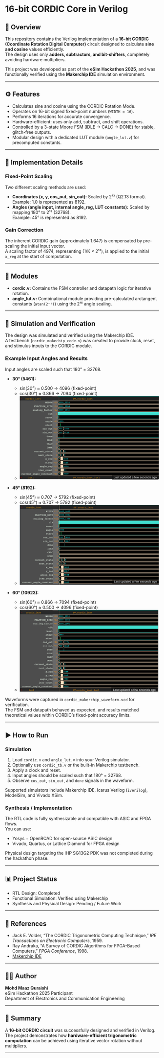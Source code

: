 # 16-bit CORDIC Core in Verilog

## 🧭 Overview
This repository contains the Verilog implementation of a **16-bit CORDIC (Coordinate Rotation Digital Computer)** circuit designed to calculate **sine and cosine** values efficiently.  
The design uses only **adders, subtractors, and bit-shifters**, completely avoiding hardware multipliers.

This project was developed as part of the **eSim Hackathon 2025**, and was functionally verified using the **Makerchip IDE** simulation environment.

---

## ⚙️ Features

- Calculates sine and cosine using the CORDIC Rotation Mode.  
- Operates on 16-bit signed fixed-point numbers (`WIDTH = 16`).  
- Performs 16 iterations for accurate convergence.  
- Hardware-efficient: uses only add, subtract, and shift operations.  
- Controlled by a 3-state Moore FSM (IDLE → CALC → DONE) for stable, glitch-free outputs.  
- Modular design with a dedicated LUT module (`angle_lut.v`) for precomputed constants.

---

## 🧩 Implementation Details

### Fixed-Point Scaling
Two different scaling methods are used:

- **Coordinates (x, y, cos_out, sin_out):** Scaled by 2¹³ (Q2.13 format).  
  Example: 1.0 is represented as 8192.  
- **Angles (angle input, internal angle_reg, LUT constants):** Scaled by mapping 180° to 2¹⁵ (32768).  
  Example: 45° is represented as 8192.

### Gain Correction
The inherent CORDIC gain (approximately 1.647) is compensated by pre-scaling the initial input vector.  
A scaling factor of 4974, representing (1/K × 2¹³), is applied to the initial `x_reg` at the start of computation.

---

## 📂 Modules

- **cordic.v:** Contains the FSM controller and datapath logic for iterative rotation.  
- **angle_lut.v:** Combinational module providing pre-calculated arctangent constants (`atan(2⁻ⁱ)`) using the 2¹⁵ angle scaling.

---

## 🧪 Simulation and Verification

The design was simulated and verified using the Makerchip IDE.  
A testbench (`cordic_makechip_code.v`) was created to provide clock, reset, and stimulus inputs to the CORDIC module.

### Example Input Angles and Results

Input angles are scaled such that 180° = 32768.

- **30° (5461):**  
  - sin(30°) ≈ 0.500 → 4096 (fixed-point)  
  - cos(30°) ≈ 0.866 → 7094 (fixed-point)
  - ![30](https://raw.githubusercontent.com/NavyStudent2893/16-bit-CORDIC-Circuit/refs/heads/main/30.png)


- **45° (8192):**  
  - sin(45°) ≈ 0.707 → 5792 (fixed-point)  
  - cos(45°) ≈ 0.707 → 5792 (fixed-point)
  - ![45](https://raw.githubusercontent.com/NavyStudent2893/16-bit-CORDIC-Circuit/refs/heads/main/45.png)

- **60° (10923):**  
  - sin(60°) ≈ 0.866 → 7094 (fixed-point)  
  - cos(60°) ≈ 0.500 → 4096 (fixed-point)
  - ![60](https://raw.githubusercontent.com/NavyStudent2893/16-bit-CORDIC-Circuit/refs/heads/main/60.png)

Waveforms were captured in `cordic_makerchip_waveform.vcd` for verification.  
The FSM and datapath behaved as expected, and results matched theoretical values within CORDIC’s fixed-point accuracy limits.


---

## ▶️ How to Run

### Simulation
1. Load `cordic.v` and `angle_lut.v` into your Verilog simulator.  
2. Optionally use `cordic_tb.v` or the built-in Makerchip testbench.  
3. Apply a clock and reset.  
4. Input angles should be scaled such that 180° = 32768.  
5. Observe `cos_out`, `sin_out`, and `done` signals in the waveform.

Supported simulators include Makerchip IDE, Icarus Verilog (`iverilog`), ModelSim, and Vivado XSim.

### Synthesis / Implementation
The RTL code is fully synthesizable and compatible with ASIC and FPGA flows.  
You can use:
- Yosys + OpenROAD for open-source ASIC design  
- Vivado, Quartus, or Lattice Diamond for FPGA design

Physical design targeting the IHP SG13G2 PDK was not completed during the hackathon phase.

---

## 📊 Project Status

- RTL Design: Completed  
- Functional Simulation: Verified using Makerchip  
- Synthesis and Physical Design: Pending / Future Work  

---

## 📘 References

- Jack E. Volder, “The CORDIC Trigonometric Computing Technique,” *IRE Transactions on Electronic Computers*, 1959.  
- Ray Andraka, “A Survey of CORDIC Algorithms for FPGA-Based Computers,” *FPGA Conference*, 1998.  
- [Makerchip IDE](https://makerchip.com)

---

## 🧑‍💻 Author

**Mohd Maaz Quraishi**  
eSim Hackathon 2025 Participant  
Department of Electronics and Communication Engineering  

---

## 🏁 Summary
A **16-bit CORDIC circuit** was successfully designed and verified in Verilog.  
The project demonstrates how **hardware-efficient trigonometric computation** can be achieved using iterative vector rotation without multipliers.

---
